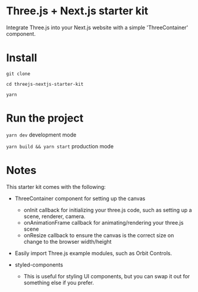 # Three.js + Next.js starter kit

Integrate Three.js into your Next.js website with a simple 'ThreeContainer' component.

# Install

`git clone`

`cd threejs-nextjs-starter-kit`

`yarn`

# Run the project

`yarn dev` development mode

`yarn build && yarn start` production mode

# Notes

This starter kit comes with the following:

- ThreeContainer component for setting up the canvas
  - onInit callback for initializing your three.js code, such as setting up a scene, renderer, camera.
  - onAnimationFrame callback for animating/rendering your three.js scene
  - onResize callback to ensure the canvas is the correct size on change to the browser width/height

- Easily import Three.js example modules, such as Orbit Controls.

- styled-components
  - This is useful for styling UI components, but you can swap it out for something else if you prefer.
